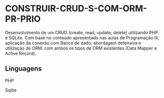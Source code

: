 # CONSTRUIR-CRUD-S-COM-ORM-PR-PRIO
Desenvolvimento de um CRUD (create, read, update, delete) utilizando PHP e SQLite. Com base no conteúdo apresentado nas aulas de Programação III, aplicação da conexão com Banco de dado, abordagem defensiva e utilização de ORM: com ambos os tipos de ORM existentes (Data Mapper e Active Record). 

## Linguagens

PHP

Sqlite


